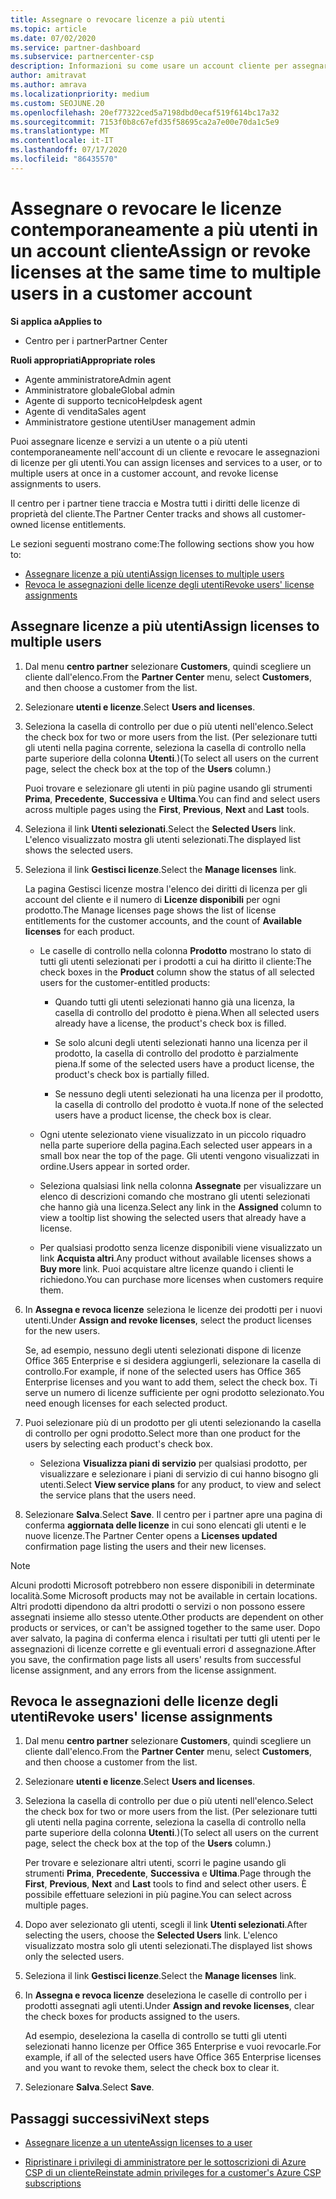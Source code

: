 ```yaml
---
title: Assegnare o revocare licenze a più utenti
ms.topic: article
ms.date: 07/02/2020
ms.service: partner-dashboard
ms.subservice: partnercenter-csp
description: Informazioni su come usare un account cliente per assegnare o revocare licenze e servizi a un utente o a più utenti contemporaneamente.
author: amitravat
ms.author: amrava
ms.localizationpriority: medium
ms.custom: SEOJUNE.20
ms.openlocfilehash: 20ef77322ced5a7198dbd0ecaf519f614bc17a32
ms.sourcegitcommit: 7153f0b8c67efd35f58695ca2a7e00e70da1c5e9
ms.translationtype: MT
ms.contentlocale: it-IT
ms.lasthandoff: 07/17/2020
ms.locfileid: "86435570"
---
```

# <a name="assign-or-revoke-licenses-at-the-same-time-to-multiple-users-in-a-customer-account"></a><span data-ttu-id="26cef-103">Assegnare o revocare le licenze contemporaneamente a più utenti in un account cliente</span><span class="sxs-lookup"><span data-stu-id="26cef-103">Assign or revoke licenses at the same time to multiple users in a customer account</span></span>

<span data-ttu-id="26cef-104">**Si applica a**</span><span class="sxs-lookup"><span data-stu-id="26cef-104">**Applies to**</span></span>

- <span data-ttu-id="26cef-105">Centro per i partner</span><span class="sxs-lookup"><span data-stu-id="26cef-105">Partner Center</span></span>

<span data-ttu-id="26cef-106">**Ruoli appropriati**</span><span class="sxs-lookup"><span data-stu-id="26cef-106">**Appropriate roles**</span></span>

- <span data-ttu-id="26cef-107">Agente amministratore</span><span class="sxs-lookup"><span data-stu-id="26cef-107">Admin agent</span></span>
- <span data-ttu-id="26cef-108">Amministratore globale</span><span class="sxs-lookup"><span data-stu-id="26cef-108">Global admin</span></span>
- <span data-ttu-id="26cef-109">Agente di supporto tecnico</span><span class="sxs-lookup"><span data-stu-id="26cef-109">Helpdesk agent</span></span>
- <span data-ttu-id="26cef-110">Agente di vendita</span><span class="sxs-lookup"><span data-stu-id="26cef-110">Sales agent</span></span>
- <span data-ttu-id="26cef-111">Amministratore gestione utenti</span><span class="sxs-lookup"><span data-stu-id="26cef-111">User management admin</span></span>

<span data-ttu-id="26cef-112">Puoi assegnare licenze e servizi a un utente o a più utenti contemporaneamente nell'account di un cliente e revocare le assegnazioni di licenze per gli utenti.</span><span class="sxs-lookup"><span data-stu-id="26cef-112">You can assign licenses and services to a user, or to multiple users at once in a customer account, and revoke license assignments to users.</span></span>

<span data-ttu-id="26cef-113">Il centro per i partner tiene traccia e Mostra tutti i diritti delle licenze di proprietà del cliente.</span><span class="sxs-lookup"><span data-stu-id="26cef-113">The Partner Center tracks and shows all customer-owned license entitlements.</span></span>

<span data-ttu-id="26cef-114">Le sezioni seguenti mostrano come:</span><span class="sxs-lookup"><span data-stu-id="26cef-114">The following sections show you how to:</span></span>
- [<span data-ttu-id="26cef-115">Assegnare licenze a più utenti</span><span class="sxs-lookup"><span data-stu-id="26cef-115">Assign licenses to multiple users</span></span>](#assign-licenses-to-groups)
- [<span data-ttu-id="26cef-116">Revoca le assegnazioni delle licenze degli utenti</span><span class="sxs-lookup"><span data-stu-id="26cef-116">Revoke users' license assignments</span></span>](#revoking-licenses)

<a href="" id="assign-licenses-to-groups"></a>
## <a name="assign-licenses-to-multiple-users"></a><span data-ttu-id="26cef-117">Assegnare licenze a più utenti</span><span class="sxs-lookup"><span data-stu-id="26cef-117">Assign licenses to multiple users</span></span>

1. <span data-ttu-id="26cef-118">Dal menu **centro partner** selezionare **Customers**, quindi scegliere un cliente dall'elenco.</span><span class="sxs-lookup"><span data-stu-id="26cef-118">From the **Partner Center** menu, select **Customers**, and then choose a customer from the list.</span></span>

2. <span data-ttu-id="26cef-119">Selezionare **utenti e licenze**.</span><span class="sxs-lookup"><span data-stu-id="26cef-119">Select **Users and licenses**.</span></span>

3. <span data-ttu-id="26cef-120">Seleziona la casella di controllo per due o più utenti nell'elenco.</span><span class="sxs-lookup"><span data-stu-id="26cef-120">Select the check box for two or more users from the list.</span></span> <span data-ttu-id="26cef-121">(Per selezionare tutti gli utenti nella pagina corrente, seleziona la casella di controllo nella parte superiore della colonna **Utenti**.)</span><span class="sxs-lookup"><span data-stu-id="26cef-121">(To select all users on the current page, select the check box at the top of the **Users** column.)</span></span>

    <span data-ttu-id="26cef-122">Puoi trovare e selezionare gli utenti in più pagine usando gli strumenti **Prima**, **Precedente**, **Successiva** e **Ultima**.</span><span class="sxs-lookup"><span data-stu-id="26cef-122">You can find and select users across multiple pages using the **First**, **Previous**, **Next** and **Last** tools.</span></span>

4. <span data-ttu-id="26cef-123">Seleziona il link **Utenti selezionati**.</span><span class="sxs-lookup"><span data-stu-id="26cef-123">Select the **Selected Users** link.</span></span> <span data-ttu-id="26cef-124">L'elenco visualizzato mostra gli utenti selezionati.</span><span class="sxs-lookup"><span data-stu-id="26cef-124">The displayed list shows the selected users.</span></span>

5. <span data-ttu-id="26cef-125">Seleziona il link **Gestisci licenze**.</span><span class="sxs-lookup"><span data-stu-id="26cef-125">Select the **Manage licenses** link.</span></span>

    <span data-ttu-id="26cef-126">La pagina Gestisci licenze mostra l'elenco dei diritti di licenza per gli account del cliente e il numero di **Licenze disponibili** per ogni prodotto.</span><span class="sxs-lookup"><span data-stu-id="26cef-126">The Manage licenses page shows the list of license entitlements for the customer accounts, and the count of **Available licenses** for each product.</span></span>

    - <span data-ttu-id="26cef-127">Le caselle di controllo nella colonna **Prodotto** mostrano lo stato di tutti gli utenti selezionati per i prodotti a cui ha diritto il cliente:</span><span class="sxs-lookup"><span data-stu-id="26cef-127">The check boxes in the **Product** column show the status of all selected users for the customer-entitled products:</span></span>

       - <span data-ttu-id="26cef-128">Quando tutti gli utenti selezionati hanno già una licenza, la casella di controllo del prodotto è piena.</span><span class="sxs-lookup"><span data-stu-id="26cef-128">When all selected users already have a license, the product's check box is filled.</span></span>

       - <span data-ttu-id="26cef-129">Se solo alcuni degli utenti selezionati hanno una licenza per il prodotto, la casella di controllo del prodotto è parzialmente piena.</span><span class="sxs-lookup"><span data-stu-id="26cef-129">If some of the selected users have a product license, the product's check box is partially filled.</span></span>

       - <span data-ttu-id="26cef-130">Se nessuno degli utenti selezionati ha una licenza per il prodotto, la casella di controllo del prodotto è vuota.</span><span class="sxs-lookup"><span data-stu-id="26cef-130">If none of the selected users have a product license, the check box is clear.</span></span>

    - <span data-ttu-id="26cef-131">Ogni utente selezionato viene visualizzato in un piccolo riquadro nella parte superiore della pagina.</span><span class="sxs-lookup"><span data-stu-id="26cef-131">Each selected user appears in a small box near the top of the page.</span></span> <span data-ttu-id="26cef-132">Gli utenti vengono visualizzati in ordine.</span><span class="sxs-lookup"><span data-stu-id="26cef-132">Users appear in sorted order.</span></span>

    - <span data-ttu-id="26cef-133">Seleziona qualsiasi link nella colonna **Assegnate** per visualizzare un elenco di descrizioni comando che mostrano gli utenti selezionati che hanno già una licenza.</span><span class="sxs-lookup"><span data-stu-id="26cef-133">Select any link in the **Assigned** column to view a tooltip list showing the selected users that already have a license.</span></span>

    - <span data-ttu-id="26cef-134">Per qualsiasi prodotto senza licenze disponibili viene visualizzato un link **Acquista altri**.</span><span class="sxs-lookup"><span data-stu-id="26cef-134">Any product without available licenses shows a **Buy more** link.</span></span> <span data-ttu-id="26cef-135">Puoi acquistare altre licenze quando i clienti le richiedono.</span><span class="sxs-lookup"><span data-stu-id="26cef-135">You can purchase more licenses when customers require them.</span></span>

6. <span data-ttu-id="26cef-136">In **Assegna e revoca licenze** seleziona le licenze dei prodotti per i nuovi utenti.</span><span class="sxs-lookup"><span data-stu-id="26cef-136">Under **Assign and revoke licenses**, select the product licenses for the new users.</span></span> 

   <span data-ttu-id="26cef-137">Se, ad esempio, nessuno degli utenti selezionati dispone di licenze Office 365 Enterprise e si desidera aggiungerli, selezionare la casella di controllo.</span><span class="sxs-lookup"><span data-stu-id="26cef-137">For example, if none of the selected users has Office 365 Enterprise licenses and you want to add them, select the check box.</span></span> <span data-ttu-id="26cef-138">Ti serve un numero di licenze sufficiente per ogni prodotto selezionato.</span><span class="sxs-lookup"><span data-stu-id="26cef-138">You need enough licenses for each selected product.</span></span>

7. <span data-ttu-id="26cef-139">Puoi selezionare più di un prodotto per gli utenti selezionando la casella di controllo per ogni prodotto.</span><span class="sxs-lookup"><span data-stu-id="26cef-139">Select more than one product for the users by selecting each product's check box.</span></span>
    -   <span data-ttu-id="26cef-140">Seleziona **Visualizza piani di servizio** per qualsiasi prodotto, per visualizzare e selezionare i piani di servizio di cui hanno bisogno gli utenti.</span><span class="sxs-lookup"><span data-stu-id="26cef-140">Select **View service plans** for any product, to view and select the service plans that the users need.</span></span>

8. <span data-ttu-id="26cef-141">Selezionare **Salva**.</span><span class="sxs-lookup"><span data-stu-id="26cef-141">Select **Save**.</span></span> <span data-ttu-id="26cef-142">Il centro per i partner apre una pagina di conferma **aggiornata delle licenze** in cui sono elencati gli utenti e le nuove licenze.</span><span class="sxs-lookup"><span data-stu-id="26cef-142">The Partner Center opens a **Licenses updated** confirmation page listing the users and their new licenses.</span></span>

>[!NOTE]
><span data-ttu-id="26cef-143">Alcuni prodotti Microsoft potrebbero non essere disponibili in determinate località.</span><span class="sxs-lookup"><span data-stu-id="26cef-143">Some Microsoft products may not be available in certain locations.</span></span> <span data-ttu-id="26cef-144">Altri prodotti dipendono da altri prodotti o servizi o non possono essere assegnati insieme allo stesso utente.</span><span class="sxs-lookup"><span data-stu-id="26cef-144">Other products are dependent on other products or services, or can't be assigned together to the same user.</span></span> <span data-ttu-id="26cef-145">Dopo aver salvato, la pagina di conferma elenca i risultati per tutti gli utenti per le assegnazioni di licenze corrette e gli eventuali errori d assegnazione.</span><span class="sxs-lookup"><span data-stu-id="26cef-145">After you save, the confirmation page lists all users' results from successful license assignment, and any errors from the license assignment.</span></span>

<a href="" id="revoking-licenses"></a>
## <a name="revoke-users-license-assignments"></a><span data-ttu-id="26cef-146">Revoca le assegnazioni delle licenze degli utenti</span><span class="sxs-lookup"><span data-stu-id="26cef-146">Revoke users' license assignments</span></span>

1. <span data-ttu-id="26cef-147">Dal menu **centro partner** selezionare **Customers**, quindi scegliere un cliente dall'elenco.</span><span class="sxs-lookup"><span data-stu-id="26cef-147">From the **Partner Center** menu, select **Customers**, and then choose a customer from the list.</span></span>

2. <span data-ttu-id="26cef-148">Selezionare **utenti e licenze**.</span><span class="sxs-lookup"><span data-stu-id="26cef-148">Select **Users and licenses**.</span></span>

3. <span data-ttu-id="26cef-149">Seleziona la casella di controllo per due o più utenti nell'elenco.</span><span class="sxs-lookup"><span data-stu-id="26cef-149">Select the check box for two or more users from the list.</span></span> <span data-ttu-id="26cef-150">(Per selezionare tutti gli utenti nella pagina corrente, seleziona la casella di controllo nella parte superiore della colonna **Utenti**.)</span><span class="sxs-lookup"><span data-stu-id="26cef-150">(To select all users on the current page, select the check box at the top of the **Users** column.)</span></span>

    <span data-ttu-id="26cef-151">Per trovare e selezionare altri utenti, scorri le pagine usando gli strumenti **Prima**, **Precedente**, **Successiva** e **Ultima**.</span><span class="sxs-lookup"><span data-stu-id="26cef-151">Page through the **First**, **Previous**, **Next** and **Last** tools to find and select other users.</span></span> <span data-ttu-id="26cef-152">È possibile effettuare selezioni in più pagine.</span><span class="sxs-lookup"><span data-stu-id="26cef-152">You can select across multiple pages.</span></span>

4. <span data-ttu-id="26cef-153">Dopo aver selezionato gli utenti, scegli il link **Utenti selezionati**.</span><span class="sxs-lookup"><span data-stu-id="26cef-153">After selecting the users, choose the **Selected Users** link.</span></span> <span data-ttu-id="26cef-154">L'elenco visualizzato mostra solo gli utenti selezionati.</span><span class="sxs-lookup"><span data-stu-id="26cef-154">The displayed list shows only the selected users.</span></span>

5. <span data-ttu-id="26cef-155">Seleziona il link **Gestisci licenze**.</span><span class="sxs-lookup"><span data-stu-id="26cef-155">Select the **Manage licenses** link.</span></span>

6. <span data-ttu-id="26cef-156">In **Assegna e revoca licenze** deseleziona le caselle di controllo per i prodotti assegnati agli utenti.</span><span class="sxs-lookup"><span data-stu-id="26cef-156">Under **Assign and revoke licenses**, clear the check boxes for products assigned to the users.</span></span>

   <span data-ttu-id="26cef-157">Ad esempio, deseleziona la casella di controllo se tutti gli utenti selezionati hanno licenze per Office 365 Enterprise e vuoi revocarle.</span><span class="sxs-lookup"><span data-stu-id="26cef-157">For example, if all of the selected users have Office 365 Enterprise licenses and you want to revoke them, select the check box to clear it.</span></span>

7. <span data-ttu-id="26cef-158">Selezionare **Salva**.</span><span class="sxs-lookup"><span data-stu-id="26cef-158">Select **Save**.</span></span>

## <a name="next-steps"></a><span data-ttu-id="26cef-159">Passaggi successivi</span><span class="sxs-lookup"><span data-stu-id="26cef-159">Next steps</span></span>

- [<span data-ttu-id="26cef-160">Assegnare licenze a un utente</span><span class="sxs-lookup"><span data-stu-id="26cef-160">Assign licenses to a user</span></span>](assign-licenses-to-users.md)

- [<span data-ttu-id="26cef-161">Ripristinare i privilegi di amministratore per le sottoscrizioni di Azure CSP di un cliente</span><span class="sxs-lookup"><span data-stu-id="26cef-161">Reinstate admin privileges for a customer's Azure CSP subscriptions</span></span>](revoke-reinstate-csp.md)